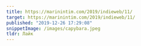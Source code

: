 ```yaml
---
title: https://marinintim.com/2019/indieweb/11/
target: https://marinintim.com/2019/indieweb/11/
published: "2019-12-26 17:29:08"
snippetImage: /images/capybara.jpeg
tldr: Лайк
---
```

